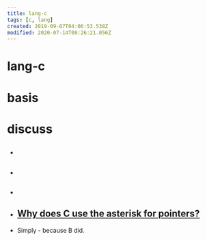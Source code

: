 ```yaml
---
title: lang-c
tags: [c, lang]
created: 2019-09-07T04:06:53.538Z
modified: 2020-07-14T09:26:21.056Z
---
```


# lang-c

# basis

# discuss
- ## 

- ## 

- ## 

- ## [Why does C use the asterisk for pointers?](https://softwareengineering.stackexchange.com/questions/252023/why-does-c-use-the-asterisk-for-pointers)
- Simply - because B did.
